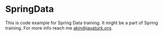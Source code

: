 # SpringData
This is code example for Spring Data training.
It might be a part of Spring training.
For more info reach me akin@javaturk.org.
